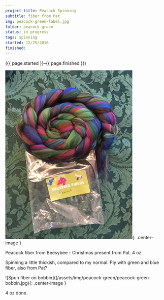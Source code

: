 ```yaml
---
project-title: Peacock Spinning
subtitle: fiber from Pat
img: peacock-green-label.jpg
folder: peacock-green
status: in progress
tags: spinning
started: 12/25/2016
finished:
---
```

<p class="center">({{ page.started }}–{{ page.finished }})</p>

![Fiber label](/assets/img/peacock-green/peacock-green-label.jpg){: .center-image }

Peacock fiber from Beesybee - Christmas present from Pat. 4 oz. 

Spinning a little thickish, compared to my normal. Ply with green and blue fiber, also from Pat?

![Spun fiber on bobbin]((/assets/img/peacock-green/peacock-green-bobbin.jpg){: .center-image }

4 oz done.